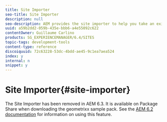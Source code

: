 ```yaml
---
title: Site Importer
seo-title: Site Importer
description: null
seo-description: AEM provides the site importer to help you take an existing website and set up the basis
uuid: a59b2dd2-059b-435e-bbb6-a4e55092c622
contentOwner: Guillaume Carlino
products: SG_EXPERIENCEMANAGER/6.4/SITES
topic-tags: development-tools
content-type: reference
discoiquuid: 72c63228-53dc-4bdd-ae45-9c1ea7aea524
index: y
internal: n
snippet: y
---
```


# Site Importer{#site-importer}

<!--
Comment Type: remark
Last Modified By: (ims-author-77F410094CD97C4F0A746C1B@AdobeID)
Last Modified Date: 2017-11-30T05:25:23.715-0500
<p>I've canceled inheritance at the page level as this feature is removed in 6.3.</p>
-->

The Site Importer has been removed in AEM 6.3. It is available on Package Share when downloading the geometrixx sample pack. See the [AEM 6.2 documentation](../../../sites/developing/using/site-importer.md) for information on using this feature.
